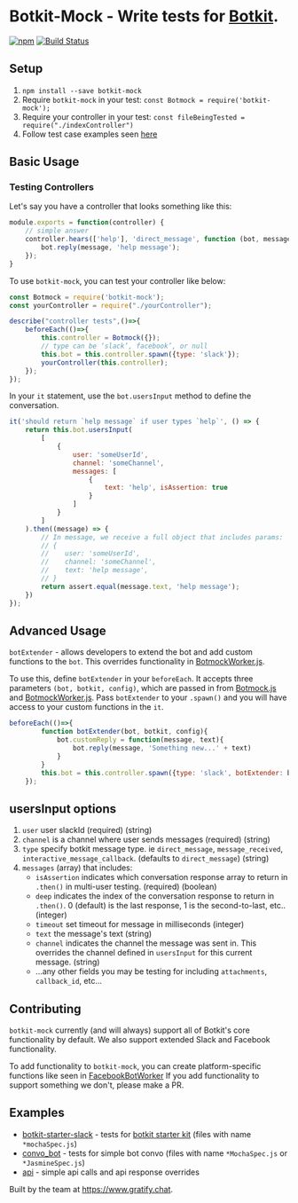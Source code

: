 # Botkit-Mock - Write tests for [Botkit](https://github.com/howdyai/botkit).
[![npm](https://img.shields.io/npm/l/botkit.svg)](https://spdx.org/licenses/MIT)
[![Build Status](https://travis-ci.org/gratifychat/botkit-mock.svg?branch=master)](https://travis-ci.org/gratifychat/botkit-mock)


## Setup ##

1. `npm install --save botkit-mock`
2. Require `botkit-mock` in your test: `const Botmock = require('botkit-mock');`
3. Require your controller in your test: `const fileBeingTested = require("./indexController")`
4. Follow test case examples seen [here](/examples)

## Basic Usage ##

### Testing Controllers ###

Let's say you have a controller that looks something like this:

```javascript
module.exports = function(controller) {
    // simple answer
    controller.hears(['help'], 'direct_message', function (bot, message) {
        bot.reply(message, 'help message');
    });
}
```

To use `botkit-mock`, you can test your controller like below:

```javascript
const Botmock = require('botkit-mock');
const yourController = require("./yourController");

describe("controller tests",()=>{
    beforeEach(()=>{
        this.controller = Botmock({});
        // type can be ‘slack’, facebook’, or null
        this.bot = this.controller.spawn({type: 'slack'});
        yourController(this.controller);
    });
});
```

In your `it` statement, use the `bot.usersInput` method to define the conversation.

```javascript
it('should return `help message` if user types `help`', () => {
    return this.bot.usersInput(
        [
            {
                user: 'someUserId',
                channel: 'someChannel',
                messages: [
                    {
                        text: 'help', isAssertion: true
                    }
                ]
            }
        ]
    ).then((message) => {
        // In message, we receive a full object that includes params:
        // {
        //    user: 'someUserId',
        //    channel: 'someChannel',
        //    text: 'help message',
        // }
        return assert.equal(message.text, 'help message');
    })
});
```
## Advanced Usage ##

`botExtender` - allows developers to extend the bot and add custom functions to the `bot`. This overrides functionality in [BotmockWorker.js](https://github.com/gratifychat/botkit-mock/blob/migrate_to_botkit_core/lib/BotmockWorker.js).

To use this, define `botExtender` in your `beforeEach`. It accepts three parameters `(bot, botkit, config)`, which are passed in from [Botmock.js](https://github.com/gratifychat/botkit-mock/blob/migrate_to_botkit_core/lib/Botmock.js) and [BotmockWorker.js](https://github.com/gratifychat/botkit-mock/blob/migrate_to_botkit_core/lib/BotmockWorker.js). Pass `botExtender` to your `.spawn()` and you will have access to your custom functions in the `it`.

```javascript
beforeEach(()=>{
        function botExtender(bot, botkit, config){
            bot.customReply = function(message, text){
                bot.reply(message, 'Something new...' + text)
            }
        }
        this.bot = this.controller.spawn({type: 'slack', botExtender: botExtender});
    });
```

## usersInput options
1. `user` user slackId (required) (string)
2. `channel` is a channel where user sends messages (required) (string)
3. `type` specify botkit message type. ie `direct_message`, `message_received`, `interactive_message_callback`. (defaults to `direct_message`) (string)
4. `messages` (array) that includes:
    - `isAssertion` indicates which conversation response array to return in `.then()` in multi-user testing. (required) (boolean)
    - `deep` indicates the index of the conversation response to return in `.then()`. 0 (default) is the last response, 1 is the second-to-last, etc.. (integer)
    - `timeout` set timeout for message in milliseconds (integer)
    - `text` the message's text (string)
    - `channel` indicates the channel the message was sent in. This overrides the channel defined in `usersInput` for this current message. (string)
    - ...any other fields you may be testing for including `attachments`, `callback_id`, etc...


## Contributing ##
`botkit-mock` currently (and will always) support all of Botkit's core functionality by default. We also support extended Slack and Facebook functionality. 

To add functionality to `botkit-mock`, you can create platform-specific functions like seen in [FacebookBotWorker](https://github.com/gratifychat/botkit-mock/blob/3f74a87d16cfa432dcc42c191c6e5542cc3c393f/lib/FacebookBotWorker/index.js) If you add functionality to support something we don't, please make a PR.

## Examples ##

- [botkit-starter-slack](examples/botkit-starter-slack) - tests for [botkit starter kit](https://github.com/howdyai/botkit-starter-slack) (files with name `*mochaSpec.js`)
- [convo_bot](examples/convo_bot) - tests for simple bot convo  (files with name `*MochaSpec.js` or `*JasmineSpec.js`)
- [api](./tests/updateApiResponseMochaSpec.js) - simple api calls and api response overrides


Built by the team at https://www.gratify.chat.

